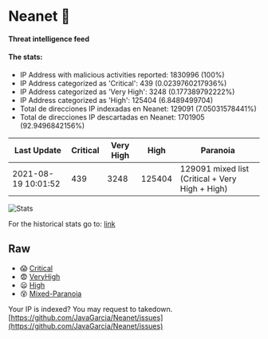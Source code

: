 # Neanet :hocho:
#### Threat intelligence feed
#### The stats:

- IP Address with malicious activities reported: 1830996 (100%)
- IP Address categorized as 'Critical':  439 (0.0239760217936%)
- IP Address categorized as 'Very High':  3248 (0.177389792222%)
- IP Address categorized as 'High':  125404 (6.8489499704)
- Total de direcciones IP indexadas en Neanet:  129091 (7.05031578441%)
- Total de direcciones IP descartadas en Neanet:  1701905 (92.9496842156%)

| Last Update | Critical | Very High | High | Paranoia |
| --- | --- | --- | --- | --- |
| 2021-08-19 10:01:52 | 439 | 3248 | 125404 | 129091 mixed list (Critical + Very High + High)|

![Stats](https://docs.google.com/spreadsheets/d/e/2PACX-1vSnaNMIXVabIpDJjufMlzH7poXnshF3mgd8Is1g9ytUEzVsP5my4Trn8f-xkoLLQ38xpL3HtmUexLo6/pubchart?oid=501124687&format=image)

For the historical stats go to: [link](/stats.csv)
## Raw
- :scream: [Critical](https://raw.githubusercontent.com/JavaGarcia/Neanet/master/blacklists/neanet_critical.txt)
- :fearful: [VeryHigh](https://raw.githubusercontent.com/JavaGarcia/Neanet/master/blacklists/neanet_veryHigh.txtt)
- :frowning: [High](https://raw.githubusercontent.com/JavaGarcia/Neanet/master/blacklists/neanet_high.txt)
- :dizzy_face: [Mixed-Paranoia](https://raw.githubusercontent.com/JavaGarcia/Neanet/master/blacklists/neanet_all.txt)


Your IP is indexed? You may request to takedown. [https://github.com/JavaGarcia/Neanet/issues](https://github.com/JavaGarcia/Neanet/issues)
























































































































































































































































































































































































































































































































































































































































































































































































































































































































































































































































































































































































































































































































































































































































































































































































































































































































































































































































































































































































































































































































































































































































































































































































































































































































































































































































































































































































































































































































































































































































































































































































































































































































































































































































































































































































































































































































































































































































































































































































































































































































































































































































































































































































































































































































































































































































































































































































































































































































































































































































































































































































































































































































































































































































































































































































































































































































































































































































































































































































































































































































































































































































































































































































































































































































































































































































































































































































































































































































































































































































































































































































































































































































































































































































































































































































































































































































































































































































































































































































































































































































































































































































































































































































































































